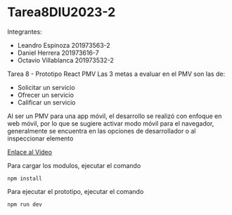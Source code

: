 # Tarea8DIU2023-2
Integrantes:
- Leandro Espinoza 201973563-2
- Daniel Herrera 201973616-7
- Octavio Villablanca 201973532-2

Tarea 8 - Prototipo React PMV
Las 3 metas a evaluar en el PMV son las de:
- Solicitar un servicio
- Ofrecer un servicio
- Calificar un servicio

Al ser un PMV para una app móvil, el desarrollo se realizó con enfoque en web móvil, por lo que se sugiere activar modo móvil para el navegador, generalmente se encuentra en las opciones de desarrollador o al inspeccionar elemento

[Enlace al Video](https://drive.google.com/file/d/18WazRzjj4TZrzoTOTbkc0d6P5c57-bSd/view?usp=sharing)

Para cargar los modulos, ejecutar el comando
```
npm install
```

Para ejecutar el prototipo, ejecutar el comando
```
npm run dev
```
